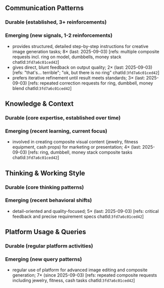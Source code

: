 ## Communication Patterns
### Durable (established, 3+ reinforcements)

### Emerging (new signals, 1-2 reinforcements)
- provides structured, detailed step-by-step instructions for creative image generation tasks; 8× (last: 2025-09-03) [refs: multiple composite requests incl. ring on model, dumbbells, money stack chatId:`3fd7a6c01ced42`]
- gives direct, blunt feedback on output quality; 2× (last: 2025-09-03) [refs: "that's... terrible"; "ok, but there is no ring" chatId:`3fd7a6c01ced42`]
- prefers iterative refinement until result meets standards; 3× (last: 2025-09-03) [refs: repeated correction requests for ring, dumbbell, money blend chatId:`3fd7a6c01ced42`]

## Knowledge & Context
### Durable (core expertise, established over time)

### Emerging (recent learning, current focus)
- involved in creating composite visual content (jewelry, fitness equipment, cash props) for marketing or presentation; 4× (last: 2025-09-03) [refs: ring, dumbbell, money stack composite tasks chatId:`3fd7a6c01ced42`]

## Thinking & Working Style
### Durable (core thinking patterns)

### Emerging (recent behavioral shifts)
- detail-oriented and quality-focused; 5× (last: 2025-09-03) [refs: critical feedback and precise requirement specs chatId:`3fd7a6c01ced42`]

## Platform Usage & Queries
### Durable (regular platform activities)

### Emerging (new query patterns)
- regular use of platform for advanced image editing and composite generation; 7× (since 2025-09-03) [refs: repeated composite requests including jewelry, fitness, cash tasks chatId:`3fd7a6c01ced42`]